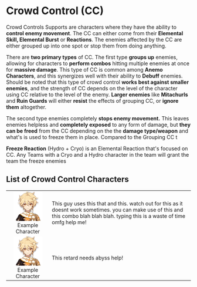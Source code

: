 # Crowd Control \(CC\)

Crowd Controls Supports are characters where they have the ability to **control enemy movement**. The CC can either come from their **Elemental Skill, Elemental Burst** or **Reactions**. The enemies affected by the CC are either grouped up into one spot or stop them from doing anything.  
  
There are **two primary types** of CC. The first type **groups up** enemies, allowing for characters to **perform combos** hitting multiple enemies at once for **massive damage**. This type of CC is common among **Anemo Characters**, and this synergizes well with their ability to **Debuff** enemies. Should be noted that this type of crowd control **works best against smaller enemies**, and the strength of CC depends on the level of the character using CC relative to the level of the enemy. **Larger enemies** like **Mitachurls** and **Ruin Guards** will either **resist** the effects of grouping CC, or **ignore them** altogether.

The second type enemies completely **stops enemy movement.** This leaves enemies helpless and **completely exposed** to any form of damage, but **they can be freed** from the CC depending on the the **damage type/weapon** and what's is used to freeze them in place. Compared to the Grouping CC t  
  
**Freeze Reaction** \(Hydro + Cryo\) is an Elemental Reaction that's focused on CC. Any Teams with a Cryo and a Hydro character in the team will grant the team the freeze enemies  
  


## List of **Crowd Control** Characters

|  |  |
| :---: | :--- |
| ![](../../.gitbook/assets/ui_avataricon_aether.png)  Example Character | This guy uses this that and this. watch out for this as it doesnt work sometimes. you can make use of this and this combo blah blah blah. typing this is a waste of time omfg help me! |
| ![](../../.gitbook/assets/ui_avataricon_aether.png)  Example Character | This retard needs abyss help! |

